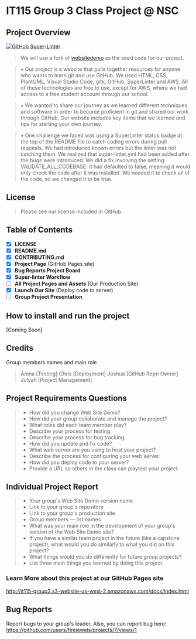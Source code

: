 # IT115 Group 3 Class Project @ NSC

## Project Overview
[![GitHub Super-Linter](https://github.com/firejewels/It115-Group-3-Project_sandbox/workflows/Lint%20Code%20Base/badge.svg)](https://github.com/marketplace/actions/super-linter)

> We will use a fork of [websitedemo](https://github.com/rbunge-nsc/websitedemo) as the seed code for our project.

> •	Our project is a website that pulls together resources for anyone who wants to learn git and use GitHub. We used HTML, CSS, PlantUML, Visual Studio Code, gitk, GitHub, SuperLinter and AWS. All of these technologies are free to use, except for AWS, where we had access to a free student account through our school.

> •	We wanted to share our journey as we learned different techniques and software in order to become proficient in git and shared our work through GitHub. Our website includes key items that we learned and tips for starting your own journey.

> •	One challenge we faced was using a SuperLinter status badge at the top of the README file to catch coding errors during pull requests. We had introduced known errors but the linter was not catching them. We realized that super-linter.yml had been added after the bugs were introduced. We did a fix involving the setting: VALIDATE_ALL_CODEBASE. It had defaulted to false, meaning it would only check the code after it was installed. We needed it to check all of the code, so we changed it to be true.

## License
>Please see our license included in GitHub.

## Table of Contents 

- [x] **LICENSE**
- [x] **README.md**
- [x] **CONTRIBUTING.md**
- [x] **Project Page** (GitHub Pages site)
- [x] **Bug Reports Project Board**
- [x] **Super-linter Workflow**
- [ ] **All Project Pages and Assets** (Our Production Site)
- [x] **Launch Our Site** (Deploy code to server)
- [ ] **Group Project Presentation**

## How to install and run the project
[Coming Soon]

## Credits
Group members names and main role
 >Amna [Testing]
 >Chris [Deployment]
 >Joshua [GitHub Repo Owner]
 >Julyah [Project Management]



## Project Requirements Questions

>* How did you change Web Site Demo?
>* How did your group collaborate and manage the project?
>* What roles did each team member play?
>* Describe your process for testing.
>* Describe your process for bug tracking.
>* How did you update and fix code?
>* What web server are you using to host your project?
>* Describe the process for configuring your web server.
>* How did you deploy code to your server?
>* Provide a URL so others in the class can playtest your project.

## **Individual Project Report**

>* Your group's Web Site Demo version name
>* Link to your group's repository
>* Link to your group's production site
>* Group members — list names
>* What was your main role in the development of your group's version of the Web Site Demo site?
>* If you have a similar team project in the future (like a capstone project),
>  what would you do similarly to what you did on this project?
>* What things would you do differently for future group projects?
>* List three main things you learned by doing this project.



### Learn More about this project at our GitHub Pages site
http://it115-group3.s3-website-us-west-2.amazonaws.com/docs/index.html

## Bug Reports
Report bugs to your group's leader. Also, you can report bug here: https://github.com/users/firejewels/projects/7/views/1
